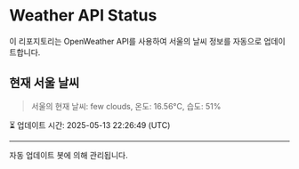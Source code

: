 
# Weather API Status

이 리포지토리는 OpenWeather API를 사용하여 서울의 날씨 정보를 자동으로 업데이트합니다.

## 현재 서울 날씨
> 서울의 현재 날씨: few clouds, 온도: 16.56°C, 습도: 51%

⏳ 업데이트 시간: 2025-05-13 22:26:49 (UTC)

---
자동 업데이트 봇에 의해 관리됩니다.
